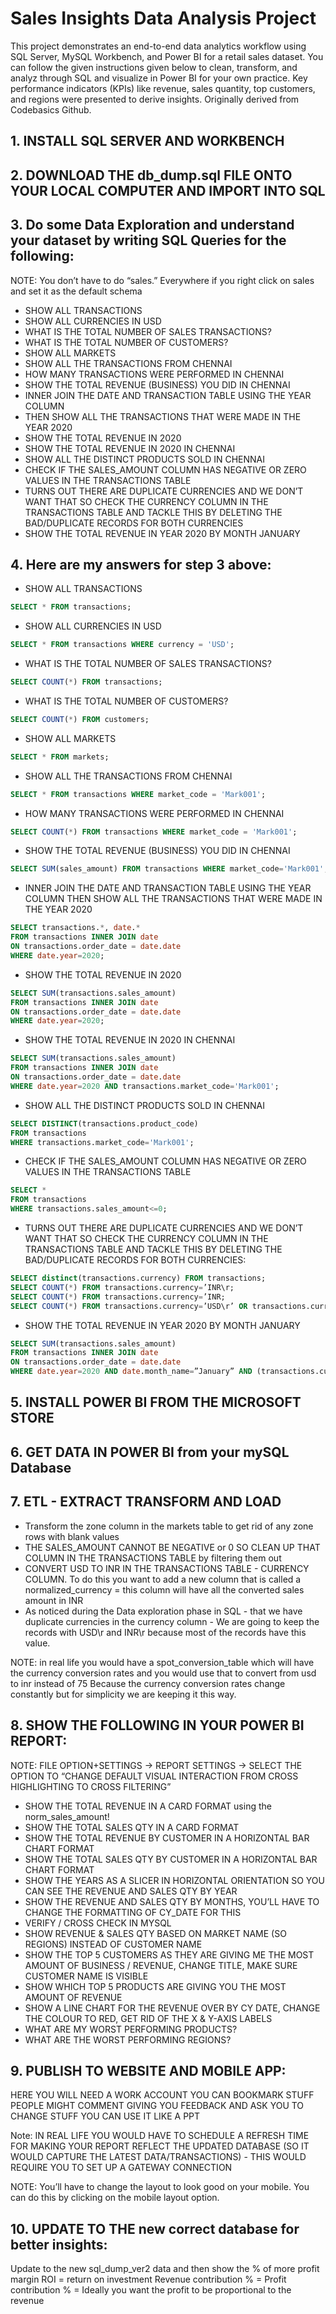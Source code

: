 # Sales Insights Data Analysis Project
This project demonstrates an end-to-end data analytics workflow using SQL Server, MySQL Workbench, and Power BI for a retail sales dataset. You can follow the given instructions given below to clean, transform, and analyz through SQL and visualize in Power BI for your own practice. Key performance indicators (KPIs) like revenue, sales quantity, top customers, and regions were presented to derive insights. Originally derived from Codebasics Github. 

## 1. INSTALL SQL SERVER AND WORKBENCH 
## 2. DOWNLOAD THE db_dump.sql FILE ONTO YOUR LOCAL COMPUTER AND IMPORT INTO SQL 
## 3. Do some Data Exploration and understand your dataset by writing SQL Queries for the following:

NOTE: You don’t have to do “sales.” Everywhere if you right click on sales and set it as the default schema

- SHOW ALL TRANSACTIONS
- SHOW ALL CURRENCIES IN USD 
- WHAT IS THE TOTAL NUMBER OF SALES TRANSACTIONS? 
- WHAT IS THE TOTAL NUMBER OF CUSTOMERS? 
- SHOW ALL MARKETS
- SHOW ALL THE TRANSACTIONS FROM CHENNAI 
- HOW MANY TRANSACTIONS WERE PERFORMED IN CHENNAI
- SHOW THE TOTAL REVENUE (BUSINESS) YOU DID IN CHENNAI
- INNER JOIN THE DATE AND TRANSACTION TABLE USING THE YEAR COLUMN
- THEN SHOW ALL THE TRANSACTIONS THAT WERE MADE IN THE YEAR 2020
- SHOW THE TOTAL REVENUE IN 2020 
- SHOW THE TOTAL REVENUE IN 2020 IN CHENNAI
- SHOW ALL THE DISTINCT PRODUCTS SOLD IN CHENNAI
- CHECK IF THE SALES_AMOUNT COLUMN HAS NEGATIVE OR ZERO VALUES IN THE TRANSACTIONS TABLE
- TURNS OUT THERE ARE DUPLICATE CURRENCIES AND WE DON’T WANT THAT SO CHECK THE CURRENCY COLUMN IN THE TRANSACTIONS TABLE AND TACKLE THIS BY DELETING THE BAD/DUPLICATE RECORDS FOR BOTH CURRENCIES 
- SHOW THE TOTAL REVENUE IN YEAR 2020 BY MONTH JANUARY

## 4. Here are my answers for step 3 above: 

- SHOW ALL TRANSACTIONS
```sql
SELECT * FROM transactions;
```

- SHOW ALL CURRENCIES IN USD
```sql
SELECT * FROM transactions WHERE currency = 'USD';
```

- WHAT IS THE TOTAL NUMBER OF SALES TRANSACTIONS?
```sql
SELECT COUNT(*) FROM transactions;
```

- WHAT IS THE TOTAL NUMBER OF CUSTOMERS? 
```sql
SELECT COUNT(*) FROM customers;
```

- SHOW ALL MARKETS
```sql
SELECT * FROM markets;
```

- SHOW ALL THE TRANSACTIONS FROM CHENNAI 
```sql
SELECT * FROM transactions WHERE market_code = 'Mark001';
```

- HOW MANY TRANSACTIONS WERE PERFORMED IN CHENNAI 
```sql
SELECT COUNT(*) FROM transactions WHERE market_code = 'Mark001';
```

- SHOW THE TOTAL REVENUE (BUSINESS) YOU DID IN CHENNAI
```sql
SELECT SUM(sales_amount) FROM transactions WHERE market_code='Mark001';
```

- INNER JOIN THE DATE AND TRANSACTION TABLE USING THE YEAR COLUMN THEN SHOW ALL THE TRANSACTIONS THAT WERE MADE IN THE YEAR 2020
```sql
SELECT transactions.*, date.*
FROM transactions INNER JOIN date
ON transactions.order_date = date.date
WHERE date.year=2020;
```

- SHOW THE TOTAL REVENUE IN 2020
```sql
SELECT SUM(transactions.sales_amount)
FROM transactions INNER JOIN date
ON transactions.order_date = date.date
WHERE date.year=2020;
```

- SHOW THE TOTAL REVENUE IN 2020 IN CHENNAI
```sql
SELECT SUM(transactions.sales_amount)
FROM transactions INNER JOIN date
ON transactions.order_date = date.date
WHERE date.year=2020 AND transactions.market_code='Mark001';
```

- SHOW ALL THE DISTINCT PRODUCTS SOLD IN CHENNAI
```sql
SELECT DISTINCT(transactions.product_code)
FROM transactions
WHERE transactions.market_code='Mark001';
```


- CHECK IF THE SALES_AMOUNT COLUMN HAS NEGATIVE OR ZERO VALUES IN THE TRANSACTIONS TABLE
```sql
SELECT *
FROM transactions
WHERE transactions.sales_amount<=0;
```


- TURNS OUT THERE ARE DUPLICATE CURRENCIES AND WE DON’T WANT THAT SO CHECK THE CURRENCY COLUMN IN THE TRANSACTIONS TABLE AND TACKLE THIS BY DELETING THE BAD/DUPLICATE RECORDS FOR BOTH CURRENCIES: 
```sql
SELECT distinct(transactions.currency) FROM transactions;
SELECT COUNT(*) FROM transactions.currency=’INR\r;
SELECT COUNT(*) FROM transactions.currency=’INR;
SELECT COUNT(*) FROM transactions.currency=’USD\r’ OR transactions.currency=’USD’ ;
```

- SHOW THE TOTAL REVENUE IN YEAR 2020 BY MONTH JANUARY
```sql
SELECT SUM(transactions.sales_amount)
FROM transactions INNER JOIN date
ON transactions.order_date = date.date
WHERE date.year=2020 AND date.month_name=”January” AND (transactions.currency="INR\r" or transactions.currency="USD\r") ;
```

## 5. INSTALL POWER BI FROM THE MICROSOFT STORE
## 6. GET DATA IN POWER BI from your mySQL Database
## 7. ETL - EXTRACT TRANSFORM AND LOAD 
- Transform the zone column in the markets table to get rid of any zone rows with blank values
- THE SALES_AMOUNT CANNOT BE NEGATIVE or 0 SO CLEAN UP THAT COLUMN IN THE TRANSACTIONS TABLE by filtering them out
- CONVERT USD TO INR IN THE TRANSACTIONS TABLE - CURRENCY COLUMN. To do this you want to add a new column that is called a normalized_currency = this column will have all the converted sales amount in INR
- As noticed during the Data exploration phase in SQL - that we have duplicate currencies in the currency column - We are going to keep the records with USD\r and INR\r because most of the records have this value. 

NOTE: in real life you would have a spot_conversion_table which will have the currency conversion rates and you would use that to convert from usd to inr instead of 75 Because the currency conversion rates change constantly but for simplicity we are keeping it this way. 

## 8. SHOW THE FOLLOWING IN YOUR POWER BI REPORT:

NOTE: FILE OPTION+SETTINGS -> REPORT SETTINGS -> SELECT THE OPTION TO “CHANGE DEFAULT VISUAL INTERACTION FROM CROSS HIGHLIGHTING TO CROSS FILTERING” 

- SHOW THE TOTAL REVENUE IN A CARD FORMAT using the norm_sales_amount! 
- SHOW THE TOTAL SALES QTY IN A CARD FORMAT
- SHOW THE TOTAL REVENUE BY CUSTOMER IN A HORIZONTAL BAR CHART FORMAT
- SHOW THE TOTAL  SALES QTY BY CUSTOMER IN A HORIZONTAL BAR CHART FORMAT
- SHOW THE YEARS AS A SLICER IN HORIZONTAL ORIENTATION SO YOU CAN SEE THE REVENUE AND SALES QTY BY YEAR
- SHOW THE REVENUE AND SALES QTY BY MONTHS, YOU’LL HAVE TO CHANGE THE FORMATTING OF CY_DATE FOR THIS
- VERIFY / CROSS CHECK IN MYSQL
- SHOW REVENUE & SALES QTY BASED ON MARKET NAME (SO REGIONS) INSTEAD OF CUSTOMER NAME
- SHOW THE TOP 5 CUSTOMERS AS THEY ARE GIVING ME THE MOST AMOUNT OF BUSINESS / REVENUE, CHANGE TITLE, MAKE SURE CUSTOMER NAME IS VISIBLE
- SHOW WHICH TOP 5 PRODUCTS ARE GIVING YOU THE MOST AMOUNT OF REVENUE
- SHOW A LINE CHART FOR THE REVENUE OVER BY CY DATE, CHANGE THE COLOUR TO RED, GET RID OF THE X & Y-AXIS LABELS
- WHAT ARE MY WORST PERFORMING PRODUCTS?
- WHAT ARE THE WORST PERFORMING REGIONS? 

## 9. PUBLISH TO WEBSITE AND MOBILE APP: 
HERE YOU WILL NEED A WORK ACCOUNT
YOU CAN BOOKMARK STUFF
PEOPLE MIGHT COMMENT GIVING YOU FEEDBACK AND ASK YOU TO CHANGE STUFF
YOU CAN USE IT LIKE A PPT

Note: IN REAL LIFE YOU WOULD HAVE TO SCHEDULE A REFRESH TIME FOR MAKING YOUR REPORT REFLECT THE UPDATED DATABASE (SO IT WOULD CAPTURE THE LATEST DATA/TRANSACTIONS) - THIS WOULD REQUIRE YOU TO SET UP A GATEWAY CONNECTION

NOTE: You’ll have to change the layout to look good on your mobile. You can do this by clicking on the mobile layout option. 

## 10. UPDATE TO THE new correct database for better insights:
Update to the new sql_dump_ver2 data and then show the % of more profit margin
ROI = return on investment
Revenue contribution % =
Profit contribution % = 
Ideally you want the profit to be proportional to the revenue 
  
